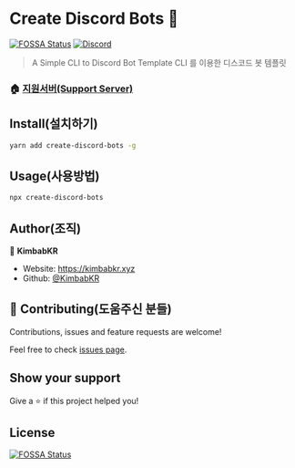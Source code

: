 # Create Discord Bots 👋
[![FOSSA Status](https://app.fossa.com/api/projects/git%2Bgithub.com%2FKimbabKR%2Fcreate-discord-bots.svg?type=shield)](https://app.fossa.com/projects/git%2Bgithub.com%2FKimbabKR%2Fcreate-discord-bots?ref=badge_shield)
[![Discord](https://discord.com/api/guilds/740794177255768136/embed.png)](https://discord.gg/KbWvaNU)

> A Simple CLI to Discord Bot Template
> CLI 를 이용한 디스코드 봇 템플릿

### 🏠 [지원서버(Support Server)](https://discord.gg/KbWvaNU)

## Install(설치하기)

```sh
yarn add create-discord-bots -g
```

## Usage(사용방법)

```sh
npx create-discord-bots
```

## Author(조직)

👤 **KimbabKR**

* Website: https://kimbabkr.xyz
* Github: [@KimbabKR](https://github.com/KimbabKR)

## 🤝 Contributing(도움주신 분들)

Contributions, issues and feature requests are welcome!

Feel free to check [issues page](https://github.com/KimbabKR/create-discord-bots/issues). 

## Show your support

Give a ⭐️ if this project helped you!


## License
[![FOSSA Status](https://app.fossa.com/api/projects/git%2Bgithub.com%2FKimbabKR%2Fcreate-discord-bots.svg?type=large)](https://app.fossa.com/projects/git%2Bgithub.com%2FKimbabKR%2Fcreate-discord-bots?ref=badge_large)